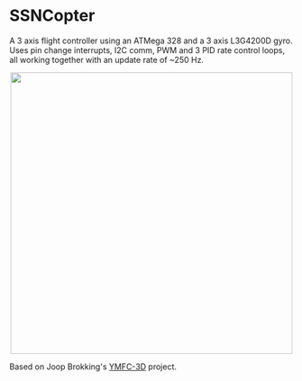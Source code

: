 # SSNCopter

A 3 axis flight controller using an ATMega 328 and a 3 axis L3G4200D gyro. 
Uses pin change interrupts, I2C comm, PWM and 3 PID rate control loops, all working together with an update rate of ~250 Hz.

<p align='center'>
<img src='https://github.com/karnikram/ssn-copter/blob/master/flightcontroller.jpg' width='500px'/>
</p>

Based on Joop Brokking's [YMFC-3D](http://www.brokking.net/ymfc-3d_main.html) project.
